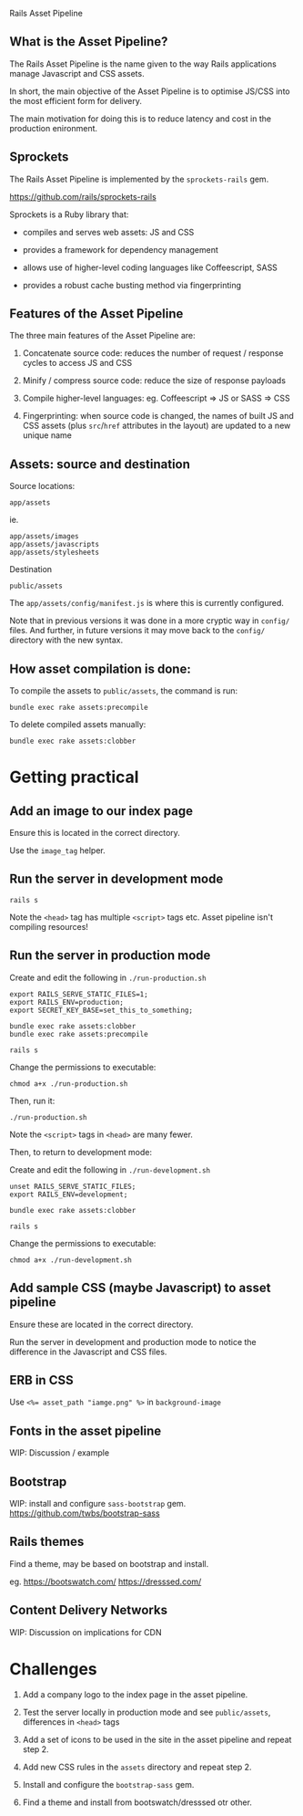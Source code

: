 Rails Asset Pipeline

What is the Asset Pipeline?
-----------------

The Rails Asset Pipeline is the name given to the way Rails applications manage Javascript and CSS assets.

In short, the main objective of the Asset Pipeline is to optimise JS/CSS into the most efficient form for delivery.

The main motivation for doing this is to reduce latency and cost in the production enironment.

Sprockets
----------

The Rails Asset Pipeline is implemented by the `sprockets-rails` gem.

https://github.com/rails/sprockets-rails

Sprockets is a Ruby library that:

* compiles and serves web assets: JS and CSS

* provides a framework for dependency management

* allows use of higher-level coding languages like Coffeescript, SASS

* provides a robust cache busting method via fingerprinting


Features of the Asset Pipeline
-------------------

The three main features of the Asset Pipeline are:

1. Concatenate source code: reduces the number of request / response cycles to access JS and CSS

2. Minify / compress source code: reduce the size of response payloads

3. Compile higher-level languages: eg. Coffeescript => JS or SASS => CSS

4. Fingerprinting: when source code is changed, the names of built JS and CSS assets (plus `src`/`href` attributes in the layout) are updated to a new unique name


Assets: source and destination
--------------

Source locations:

```
app/assets
```

ie.

```
app/assets/images
app/assets/javascripts
app/assets/stylesheets
```

Destination

```
public/assets
```

The `app/assets/config/manifest.js` is where this is currently configured.

Note that in previous versions it was done in a more cryptic way in `config/` files.  And further, in future versions it may move back to the `config/` directory with the new syntax.


How asset compilation is done:
--------------

To compile the assets to `public/assets`, the command is run:

```
bundle exec rake assets:precompile
```

To delete compiled assets manually:
```
bundle exec rake assets:clobber
```


Getting practical
============

Add an image to our index page
-----------

Ensure this is located in the correct directory.

Use the `image_tag` helper.



Run the server in development mode
----------------

```
rails s
```

Note the `<head>` tag has multiple `<script>` tags etc.
Asset pipeline isn't compiling resources!

Run the server in production mode
--------------
Create and edit the following in `./run-production.sh`

```
export RAILS_SERVE_STATIC_FILES=1; 
export RAILS_ENV=production; 
export SECRET_KEY_BASE=set_this_to_something;

bundle exec rake assets:clobber
bundle exec rake assets:precompile

rails s
```

Change the permissions to executable:
```
chmod a+x ./run-production.sh
```
Then, run it: 
```
./run-production.sh
```


Note the `<script>` tags in `<head>` are many fewer. 

Then, to return to development mode:


Create and edit the following in `./run-development.sh`

```
unset RAILS_SERVE_STATIC_FILES; 
export RAILS_ENV=development; 

bundle exec rake assets:clobber

rails s
```
Change the permissions to executable:
```
chmod a+x ./run-development.sh
```

Add sample CSS (maybe Javascript) to asset pipeline
--------------

Ensure these are located in the correct directory.


Run the server in development and production mode to notice the difference in the Javascript and CSS files.


ERB in CSS
-------

Use `<%= asset_path "iamge.png" %>` in `background-image` 

Fonts in the asset pipeline
-----------

WIP: Discussion / example

Bootstrap
--------

WIP: install and configure `sass-bootstrap` gem.
https://github.com/twbs/bootstrap-sass

Rails themes
---------
Find a theme, may be based on bootstrap and install.

eg.
https://bootswatch.com/
https://dresssed.com/

Content Delivery Networks
-------

WIP: Discussion on implications for CDN


Challenges
============

1. Add a company logo to the index page in the asset pipeline.

2. Test the server locally in production mode and see `public/assets`, differences in `<head>` tags

3. Add a set of icons to be used in the site in the asset pipeline and repeat step 2.

4. Add new CSS rules in the `assets` directory and repeat step 2.

5. Install and configure the `bootstrap-sass` gem.

6. Find a theme and install from bootswatch/dresssed otr other.



